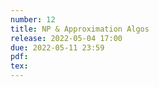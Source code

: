 ```yaml
---
number: 12
title: NP & Approximation Algos
release: 2022-05-04 17:00
due: 2022-05-11 23:59
pdf:
tex:
---
```


